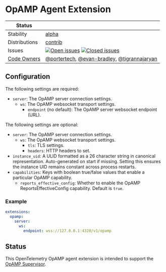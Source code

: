 # OpAMP Agent Extension
<!-- status autogenerated section -->
| Status        |           |
| ------------- |-----------|
| Stability     | [alpha]  |
| Distributions | [contrib] |
| Issues        | [![Open issues](https://img.shields.io/github/issues-search/open-telemetry/opentelemetry-collector-contrib?query=is%3Aissue%20is%3Aopen%20label%3Aextension%2Fopamp%20&label=open&color=orange&logo=opentelemetry)](https://github.com/open-telemetry/opentelemetry-collector-contrib/issues?q=is%3Aopen+is%3Aissue+label%3Aextension%2Fopamp) [![Closed issues](https://img.shields.io/github/issues-search/open-telemetry/opentelemetry-collector-contrib?query=is%3Aissue%20is%3Aclosed%20label%3Aextension%2Fopamp%20&label=closed&color=blue&logo=opentelemetry)](https://github.com/open-telemetry/opentelemetry-collector-contrib/issues?q=is%3Aclosed+is%3Aissue+label%3Aextension%2Fopamp) |
| [Code Owners](https://github.com/open-telemetry/opentelemetry-collector-contrib/blob/main/CONTRIBUTING.md#becoming-a-code-owner)    | [@portertech](https://www.github.com/portertech), [@evan-bradley](https://www.github.com/evan-bradley), [@tigrannajaryan](https://www.github.com/tigrannajaryan) |

[alpha]: https://github.com/open-telemetry/opentelemetry-collector#alpha
[contrib]: https://github.com/open-telemetry/opentelemetry-collector-releases/tree/main/distributions/otelcol-contrib
<!-- end autogenerated section -->

## Configuration

The following settings are required:

- `server`: The OpAMP server connection settings.
  - `ws`: The OpAMP websocket transport settings.
    - `endpoint` (no default): The OpAMP server websocket endpoint (URL).

The following settings are optional:

- `server`: The OpAMP server connection settings.
  - `ws`: The OpAMP websocket transport settings.
    - `tls`: TLS settings.
    - `headers`: HTTP headers to set.
- `instance_uid`: A ULID formatted as a 26 character string in canonical
  representation. Auto-generated on start if missing. Setting this ensures the
  instance UID remains constant across process restarts.
- `capabilities`: Keys with boolean true/false values that enable a particular OpAMP capability.
  - `reports_effective_config`: Whether to enable the OpAMP ReportsEffectiveConfig capability. Default is `true`.

### Example

``` yaml
extensions:
  opamp:
    server:
      ws:
        endpoint: wss://127.0.0.1:4320/v1/opamp
```

## Status

This OpenTelemetry OpAMP agent extension is intended to support the [OpAMP
Supervisor][supervisor].

[supervisor]: https://github.com/open-telemetry/opentelemetry-collector-contrib/tree/main/cmd/opampsupervisor
